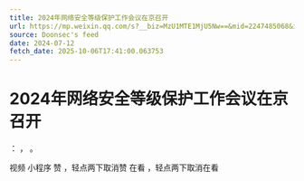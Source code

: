 ```yaml
---
title: 2024年网络安全等级保护工作会议在京召开
url: https://mp.weixin.qq.com/s?__biz=MzU1MTE1MjU5Nw==&mid=2247485068&idx=1&sn=032ffadeab5f2a182db5a08d39c3699b
source: Doonsec's feed
date: 2024-07-12
fetch_date: 2025-10-06T17:41:00.063753
---
```


# 2024年网络安全等级保护工作会议在京召开

：
，
。

视频
小程序
赞
，轻点两下取消赞
在看
，轻点两下取消在看